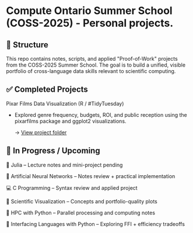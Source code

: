 # Compute Ontario Summer School (COSS-2025) - Personal projects.

## 📁 Structure
This repo contains notes, scripts, and applied "Proof-of-Work" projects from the COSS-2025 Summer School. The goal is to build a unified, visible portfolio of cross-language data skills relevant to scientific computing.

## ✅ Completed Projects
Pixar Films Data Visualization (R / #TidyTuesday)

* Explored genre frequency, budgets, ROI, and public reception using the pixarfilms package and ggplot2 visualizations.

  →  [View project folder](R-Intro-And-Vis./Project/README.md)
  
## 🔧 In Progress / Upcoming
📘 Julia – Lecture notes and mini-project pending

🧠 Artificial Neural Networks – Notes review + practical implementation

💻 C Programming – Syntax review and applied project

🧬 Scientific Visualization – Concepts and portfolio-quality plots

🚀 HPC with Python – Parallel processing and computing notes

🧩 Interfacing Languages with Python – Exploring FFI + efficiency tradeoffs
